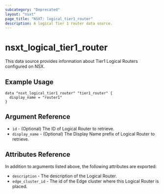 ```yaml
---
subcategory: "Deprecated"
layout: "nsxt"
page_title: "NSXT: logical_tier1_router"
description: A logical Tier 1 router data source.
---
```


# nsxt_logical_tier1_router

This data source provides information about Tier1 Logical Routers configured on NSX.

## Example Usage

```hcl
data "nsxt_logical_tier1_router" "tier1_router" {
  display_name = "router1"
}
```

## Argument Reference

* `id` - (Optional) The ID of Logical Router to retrieve.
* `display_name` - (Optional) The Display Name prefix of Logical Router to retrieve.

## Attributes Reference

In addition to arguments listed above, the following attributes are exported:

* `description` - The description of the Logical Router.
* `edge_cluster_id` - The id of the Edge cluster where this Logical Router is placed.
